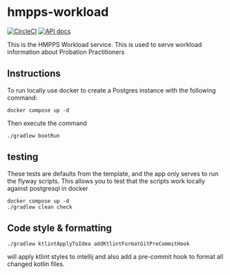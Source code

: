 # hmpps-workload

[![CircleCI](https://circleci.com/gh/ministryofjustice/hmpps-workload/tree/main.svg?style=svg)](https://circleci.com/gh/ministryofjustice/hmpps-workload)
[![API docs](https://img.shields.io/badge/API_docs-view-85EA2D.svg?logo=swagger)](https://hmpps-workload-dev.hmpps.service.justice.gov.uk/swagger-ui.html)

This is the HMPPS Workload service. This is used to serve workload information about Probation Practitioners

## Instructions

To run locally use docker to create a Postgres instance with the following command:

```shell
docker compose up -d
```

Then execute the command 
```shell
./gradlew bootRun
```

## testing

These tests are defaults from the template, and the app only serves to run the flyway scripts. This allows you to test that the scripts work locally against postgresql in docker
```shell
docker compose up -d
./gradlew clean check
```

## Code style & formatting
```shell
./gradlew ktlintApplyToIdea addKtlintFormatGitPreCommitHook
```
will apply ktlint styles to intellij and also add a pre-commit hook to format all changed kotlin files.